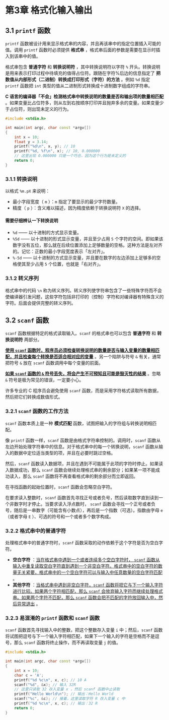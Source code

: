 # 第3章 格式化输入输出

## 3.1 `printf` 函数

`printf` 函数被设计用来显示格式串的内容，并且再该串中的指定位置插入可能的值。调用 `printf` 函数时必须提供 **格式串** ，格式串后面的参数是需要在显示时插入到该串中的值。

格式串包含 **普通字符** 和 **转换说明符** ，其中转换说明符以字符 `%` 开头。转换说明是用来表示打印过程中待填充的值得占位符。跟随在字符%后边的信息指定了 **把数值从内部形式（二进制）转换成打印形式（字符）的方法** 。例如 `%d` 指定 `printf` 函数把 `int` 类型的值从二进制形式转换成十进制数字组成的字符串。

**C 语言的编译器「不会」检测格式串中转换说明的数量是否和输出项的数量相匹配** 。如果变量比占位符多，则从左到右按顺序打印并且抛弃多余的变量。如果变量少于占位符，则出现未定义的行为。

```C++
#include <stdio.h>

int main(int argc, char const *argv[])
{
    int x = 10;
    float y = 3.14;
    printf("%d\n", x, y); // 10
    printf("%d, %f\n", x); // 10, 0.000000
    // 这里出现 0.000000 只是一个巧合，因为这个行为是未定义的
    return 0;
}
```

### 3.1.1 转换说明

以格式 `%m.pX` 来说明：

* 最小字段宽度（ `m` ）：`m` 指定了要显示的最少字符数量。
* 精度（ `p` ）：含义难以描述，因为精度依赖于转换说明符 `X` 的选择。

#### 需要仔细辨认一下转换说明

* `%d` —— 以十进制的方式显示变量。
* `%5d` —— 以十进制的形式显示变量，并且至少占用 `5` 个字符的空间。即如果该数字没有五位，那么就在后续位置添加上足够数量的空格。这种方法是左对齐的。记忆：正数的最小字段宽度表示「左对齐」。
* `%-5d` —— 以十进制的方式显示变量，并且要在数字的左边添加上足够多的空格使其至少占用 `5` 个位置，也就是「右对齐」。

### 3.1.2 转义序列

格式串中的代码 `\n` 称为转义序列。转义序列使字符串包含了一些特殊字符而不会使编译器引发问题，这些字符包括非打印的（控制）字符和对编译器有特殊含义的字符。后面会提供完整的转义序列。

## 3.2 `scanf` 函数

`scanf` 函数根据特定的格式读取输入。`scanf` 的格式串也可以包含 **普通字符** 和 **转换说明符** 两部分。

**<u>使用 `scanf` 函数时，程序员必须检查转换说明的数量是否与输入变量的数量相匹配，并且检查每个转换是否适合相对应的变量</u>** 。另一个陷阱与符号 `&` 有关，通常把符号 `&` 放在 `scanf` 函数调用中每个变量的前面。

**<u>如果 `scanf` 函数的 `&` 符号丢失，将会产生不可预知且可能是毁灭性的结果</u>** 。忽略 `&` 符号是极为常见的错误，一定要小心。

许多专业的 C 程序员会避免使用 `scanf` 函数，而是采用字符格式读取所有数据，然后把它们转换成数值形式。

### 3.2.1 `scanf` 函数的工作方法

`scanf` 函数本质上是一种 **模式匹配** 函数，试图把输入的字符组与转换说明相匹配。

像 `printf` 函数一样，`scanf` 函数是由格式字符串控制的。调用时，`scanf` 函数从左边开始处理字符串中的信息。对于格式串中的每一个转换说明，`scanf` 函数从输入的数据中定位适当类型的项，并且在必要时跳过空格。

然后，`scanf` 函数读入数据项，并且在遇到不可能属于此项的字符时停止。如果读入数据成功，那么 `scanf` 函数会继续处理格式串的剩余部分；如果某一项不能成功读入，那么 `scanf` 函数将不再查看格式串的剩余部分而立即返回。

在寻找函数的起始位置时，`scanf` 函数会忽略空白字符。

在要求读入整数时，`scanf` 函数首先寻找正号或者负号，然后读取数字直到读到一个非数字时才停止。当要求读入浮点数时， `scanf` 函数会寻找一个正号或者负号，随后是一串数字（可能含有小数点），再后是一个指数（可选）。指数由字母 `e` （或者字母 `E` ）、可选的符号和一个或者多个数字构成。

### 3.2.2 格式串中的普通字符

处理格式串中的普通字符时，`scanf` 函数采取的动作依赖于这个字符是否为空白字符。

* **空白字符** ：<u>当在格式串中遇到一个或者连续多个空白字符时， `scanf` 函数从输入中重复读取空白字符直到遇到一个非空白字符。格式串中的空白字符的数量无关紧要，格式串中的一个空白字符可以与输入中任意数量的空白字符匹配</u> 。
* **其他字符** ：<u>当格式串中遇到非空白字符，`scanf` 函数将把它与下一个输入字符进行比较。如果两个字符相匹配，那么 `scanf` 会放弃输入字符而继续处理格式串。如果两个字符不匹配，那么 `scanf` 函数会把不匹配的字符放回输入中，然后异常退出</u> 。

### 3.2.3 易混淆的 `printf` 函数和 `scanf` 函数

`scanf` 函数首先寻找输入中的整数，把这个整数存入变量 `i` 中；然后，`scanf` 函数将试图把逗号与下一个输入字符相匹配，如果下一个输入的字符是空格而不是逗号，那么 `scanf` 函数将终止操作，而不再读取变量 `j` 的值。

```C++
#include <stdio.h>

int main(int argc, char const *argv[])
{
    int x = 10;
    char c = 'A';
    printf("%d %c\n", x, c); // 10 A
    scanf("%d", &x); // 输入 32R
    // 这里只读取 32 存入变量 x ，然后 scanf 函数中止读取
    printf("Hello World\n"); // 输出：Hello World
    scanf("%c", &c); // 接着，这里读取字符 R 存入变量 c 中
    printf("%d %c\n", x, c); // 输出：32 R
    return 0;
}
```